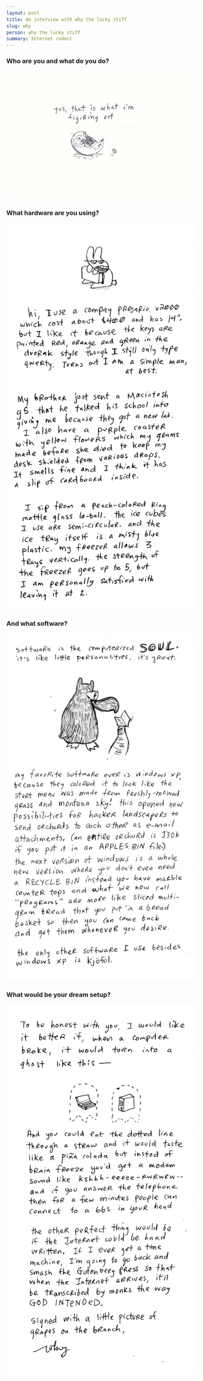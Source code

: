 ```yaml
---
layout: post
title: An interview with why the lucky stiff
slug: why
person: why the lucky stiff
summary: Internet rodent
---
```

### Who are you and what do you do?

<img src="/images/interviews/why.1.jpg" width="500" height="334" alt="_why's first lot of answers." />

### What hardware are you using?

<img src="/images/interviews/why.2.jpg" width="500" height="1008" alt="_why's second lot of answers." />

### And what software?

<img src="/images/interviews/why.3.jpg" width="500" height="906" alt="_why's third lot of answers." />

### What would be your dream setup?

<img src="/images/interviews/why.4.jpg" width="500" height="968" alt="_why's fourth lot of answers." />
